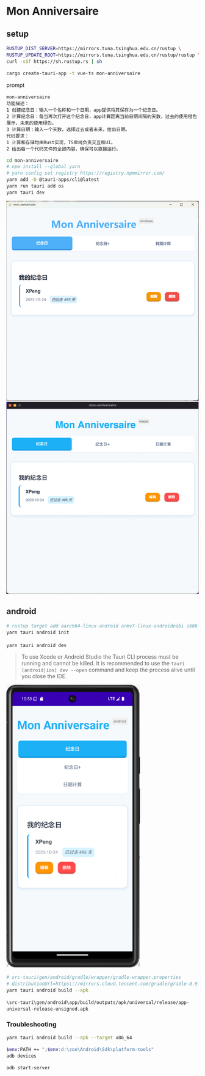<!-- markdownlint-disable MD033 -->

# Mon Anniversaire

## setup

```sh
RUSTUP_DIST_SERVER=https://mirrors.tuna.tsinghua.edu.cn/rustup \
RUSTUP_UPDATE_ROOT=https://mirrors.tuna.tsinghua.edu.cn/rustup/rustup \
curl -sSf https://sh.rustup.rs | sh
```

```sh
cargo create-tauri-app -t vue-ts mon-anniversaire
```

prompt

```prompt
mon-anniversaire
功能描述：
1 创建纪念日：输入一个名称和一个日期，app提供将其保存为一个纪念日。
2 计算纪念日：每当再次打开这个纪念日，app计算距离当前日期间隔的天数，过去的使用橙色展示，未来的使用绿色。
3 计算日期：输入一个天数，选择过去或者未来，给出日期。
代码要求：
1 计算和存储均由Rust实现，TS单纯负责交互和UI。
2 给出每一个代码文件的全部内容，确保可以直接运行。
```

```sh
cd mon-anniversaire
# npm install --global yarn
# yarn config set registry https://registry.npmmirror.com/
yarn add -D @tauri-apps/cli@latest
yarn run tauri add os
yarn tauri dev
```

<img src="images/Screenshot 2025-03-02 185927.png" alt="windows" style="width:550px" />

<img src="images/Screenshot 2025-03-02 23.50.09.png" alt="macos" style="width:550px" />

## android

```sh
# rustup target add aarch64-linux-android armv7-linux-androideabi i686-linux-android x86_64-linux-android
yarn tauri android init

yarn tauri android dev
```

> To use Xcode or Android Studio the Tauri CLI process must be running and cannot be killed. It is recommended to use the `tauri [android|ios] dev --open` command and keep the process alive until you close the IDE.

<img src="images/Screenshot 2025-03-02 185323.png" alt="android" style="width:350px" />

```sh
# src-tauri/gen/android/gradle/wrapper/gradle-wrapper.properties
# distributionUrl=https\://mirrors.cloud.tencent.com/gradle/gradle-8.9-bin.zip
yarn tauri android build --apk
```

`\src-tauri\gen/android\app/build/outputs/apk/universal/release/app-universal-release-unsigned.apk`

### Troubleshooting

```sh
yarn tauri android build --apk --target x86_64
```

```sh
$env:PATH += ";$env:d:\zoo\Android\Sdk\platform-tools" 
adb devices
```

```sh
adb start-server
```
